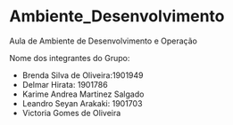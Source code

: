 # Ambiente_Desenvolvimento
Aula de Ambiente de Desenvolvimento e Operação

Nome dos integrantes do Grupo:
- Brenda Silva de Oliveira:1901949
- Delmar Hirata: 1901786
- Karime Andrea Martinez Salgado
- Leandro Seyan Arakaki: 1901703
- Victoria Gomes de Oliveira
